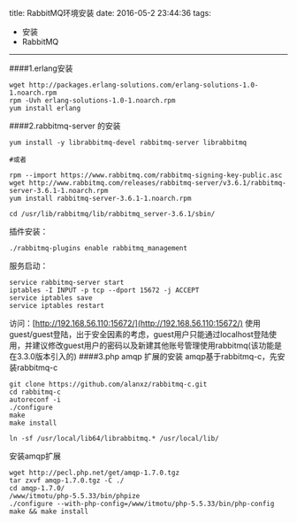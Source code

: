 title: RabbitMQ环境安装
date: 2016-05-2 23:44:36
tags:
- 安装
- RabbitMQ
---
####1.erlang安装
```shell
wget http://packages.erlang-solutions.com/erlang-solutions-1.0-1.noarch.rpm
rpm -Uvh erlang-solutions-1.0-1.noarch.rpm
yum install erlang
```

####2.rabbitmq-server 的安装
```shell
yum install -y librabbitmq-devel rabbitmq-server librabbitmq

#或者

rpm --import https://www.rabbitmq.com/rabbitmq-signing-key-public.asc
wget http://www.rabbitmq.com/releases/rabbitmq-server/v3.6.1/rabbitmq-server-3.6.1-1.noarch.rpm
yum install rabbitmq-server-3.6.1-1.noarch.rpm

cd /usr/lib/rabbitmq/lib/rabbitmq_server-3.6.1/sbin/
```
插件安装：
```shell
./rabbitmq-plugins enable rabbitmq_management
```
服务启动：
```shell
service rabbitmq-server start
iptables -I INPUT -p tcp --dport 15672 -j ACCEPT
service iptables save
service iptables restart
```
访问：[http://192.168.56.110:15672/](http://192.168.56.110:15672/)
使用guest/guest登陆，出于安全因素的考虑，guest用户只能通过localhost登陆使用，并建议修改guest用户的密码以及新建其他账号管理使用rabbitmq(该功能是在3.3.0版本引入的)
####3.php amqp 扩展的安装
amqp基于rabbitmq-c，先安装rabbitmq-c
```shell
git clone https://github.com/alanxz/rabbitmq-c.git
cd rabbitmq-c
autoreconf -i
./configure
make
make install

ln -sf /usr/local/lib64/librabbitmq.* /usr/local/lib/
```
安装amqp扩展
```shell
wget http://pecl.php.net/get/amqp-1.7.0.tgz
tar zxvf amqp-1.7.0.tgz -C ./
cd amqp-1.7.0/
/www/itmotu/php-5.5.33/bin/phpize
./configure --with-php-config=/www/itmotu/php-5.5.33/bin/php-config
make && make install
```
